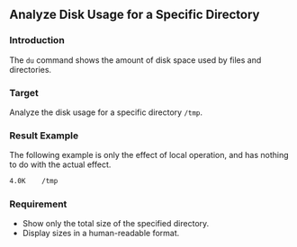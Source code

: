 ## Analyze Disk Usage for a Specific Directory

### Introduction

The `du` command shows the amount of disk space used by files and directories.

### Target

Analyze the disk usage for a specific directory `/tmp`.

### Result Example

The following example is only the effect of local operation, and has nothing to do with the actual effect.

```bash
4.0K    /tmp
```

### Requirement

- Show only the total size of the specified directory.
- Display sizes in a human-readable format.
